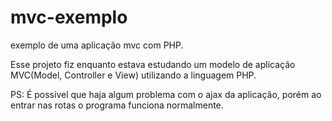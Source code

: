 # mvc-exemplo
exemplo de uma aplicação mvc com PHP.

Esse projeto fiz enquanto estava estudando um modelo de aplicação MVC(Model, Controller e View) utilizando a linguagem PHP.

PS: É possível que haja algum problema com o ajax da aplicação, porém ao entrar nas rotas o programa funciona normalmente.
